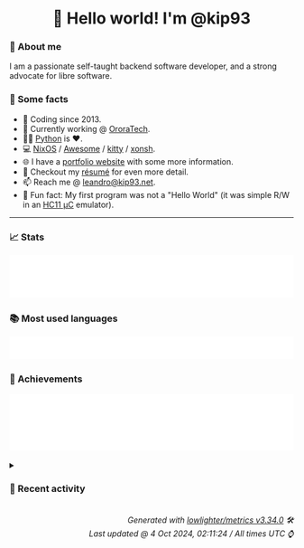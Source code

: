 <!-- README template, populated using this action:
     https://github.com/kip93/kip93/blob/main/.github/workflows/readme.yml. -->

<h1 align="center">👋 Hello world! I'm @kip93</h1> <!-- LOGIN => username -->

### 👤 About me

I am a passionate self-taught backend software developer, and a strong advocate for libre software.


### 💬 Some facts

* 📅 Coding since 2013.
* 💼 Currently working @ [OroraTech](https://ororatech.com/).
* 👨‍💻 [Python](https://github.com/search?q=user%3Akip93&l=python) is ❤️. <!-- LOGIN => username -->
* 💻 [NixOS](https://github.com/NixOS/) /
     [Awesome](https://github.com/awesomeWM/) /
     [kitty](https://github.com/kovidgoyal/kitty/) /
     [xonsh](https://github.com/xonsh/).
* 🌐 I have a [portfolio website](https://kip93.net/) with some more information.
* 📝 Checkout my [résumé](https://kip93.net/resume/) for even more detail.
* 📫 Reach me @ [leandro@kip93.net](mailto:leandro@kip93.net).
* 🎲 Fun fact: My first program was not a "Hello World" (it was simple R/W in an [HC11 µC](https://en.wikipedia.org/wiki/68HC11) emulator).


-----------------------------------------------------------------------------------------------------------------------


### 📈 Stats

![](./stats.svg)


### 📚 Most used languages <!-- by percentage, in decreasing order -->

![](./languages.svg)


### 🏅 Achievements

![](./achievements.svg)


<details> <!-- Last activity -->
<!-- Almost verbatim copy of https://github.com/lowlighter/metrics/blob/latest/source/templates/markdown/partials/activity.ejs, but restructured to be foldable. -->
<summary><h3>📰 Recent activity</h3></summary>

* 🌟 Starred [pixelfed/pixelfed](https://github.com/pixelfed/pixelfed)
  * *On 2 Oct 2024, 21:22:36*
* ➡️ Pushed 10000 commits in [OroraTech/nixpkgs](https://github.com/OroraTech/nixpkgs) on branch `master`
  * [#b040cbe](https://github.com/OroraTech/nixpkgs/commit/b040cbe) qq: 3.2.12-2024.9.2 -&gt; 3.2.12-2024.9.27 (#345041)
  * [#373008c](https://github.com/OroraTech/nixpkgs/commit/373008c) nixd: 2.3.2 -&gt; 2.4.0
  * [#139ce71](https://github.com/OroraTech/nixpkgs/commit/139ce71) python312Packages.mypy-boto3-sesv2: 1.35.0 -&gt; 1.35.29
  * [#c2f25ba](https://github.com/OroraTech/nixpkgs/commit/c2f25ba) python312Packages.mypy-boto3-securityhub: 1.35.16 -&gt; 1.35.29
  * [#cf6e6a5](https://github.com/OroraTech/nixpkgs/commit/cf6e6a5) python312Packages.mypy-boto3-sagemaker: 1.35.26 -&gt; 1.35.28
  * [#c135897](https://github.com/OroraTech/nixpkgs/commit/c135897) python312Packages.mypy-boto3-rds-data: 1.35.0 -&gt; 1.35.28
  * [#d19a060](https://github.com/OroraTech/nixpkgs/commit/d19a060) python312Packages.mypy-boto3-quicksight: 1.35.23 -&gt; 1.35.29
  * [#44066a3](https://github.com/OroraTech/nixpkgs/commit/44066a3) python312Packages.mypy-boto3-organizations: 1.35.20 -&gt; 1.35.28
  * [#26c47c2](https://github.com/OroraTech/nixpkgs/commit/26c47c2) phraze: 0.3.14 -&gt; 0.3.15
  * [#7ca1657](https://github.com/OroraTech/nixpkgs/commit/7ca1657) android-studio: 2024.1.2.12 -&gt; 2024.1.2.13
  * [#b46e7ab](https://github.com/OroraTech/nixpkgs/commit/b46e7ab) androidStudioPackages.canary: 2024.2.2.2 -&gt; 2024.2.2.4
  * [#028b7d2](https://github.com/OroraTech/nixpkgs/commit/028b7d2) growpart: shellcheck fixes (#340490)
  * [#076f2f6](https://github.com/OroraTech/nixpkgs/commit/076f2f6) sshd: fix shellcheck warnings in prestart script (#340484)
  * [#4f06ecd](https://github.com/OroraTech/nixpkgs/commit/4f06ecd) systemd/initrd: fix shellcheck issues (#340486)
  * [#7b4bba9](https://github.com/OroraTech/nixpkgs/commit/7b4bba9) bartender: 5.1.5 -&gt; 5.1.8
  * [#f7d490f](https://github.com/OroraTech/nixpkgs/commit/f7d490f) raspberrypi-eeprom: 2024.09.10-2712 -&gt; 2024.09.23-2712 (#345006)
  * [#2e10fbb](https://github.com/OroraTech/nixpkgs/commit/2e10fbb) nodemon: 3.1.4 -&gt; 3.1.7
  * [#b7d7bc3](https://github.com/OroraTech/nixpkgs/commit/b7d7bc3) qq: 3.2.12-2024.9.2 -&gt; 3.2.12-2024.9.27
  * [#8291466](https://github.com/OroraTech/nixpkgs/commit/8291466) python312Packages.mypy-boto3-lambda: 1.35.23 -&gt; 1.35.28
  * [#08b4a24](https://github.com/OroraTech/nixpkgs/commit/08b4a24) python312Packages.tencentcloud-sdk-python: 3.0.1240 -&gt; 3.0.1241

Diff: https://github.com/TencentCloud/tencentcloud-sdk-python/compare/refs/tags/3.0.1240...3.0.1241

Changelog: https://github.com/TencentCloud/tencentcloud-sdk-python/blob/3.0.1241/CHANGELOG.md
  * *On 1 Oct 2024, 17:29:09*
* 🌟 Starred [numtide/nixos-facter](https://github.com/numtide/nixos-facter)
  * *On 19 Sept 2024, 17:16:43*
* 🌟 Starred [openKolibri/halo-90](https://github.com/openKolibri/halo-90)
  * *On 11 Sept 2024, 18:15:21*
</details>


<h6 align="right"><em>
    Generated with <a href="https://github.com/lowlighter/metrics/tree/latest/">lowlighter/metrics v3.34.0</a> 🛠️<br> <!-- VERSION => MAJOR.minor.patch -->
    Last updated @ 4 Oct 2024, 02:11:24 / All times UTC ⌚ <!-- meta.generated => DD/MM/YYYY, hh:mm -->
</em></h6>
